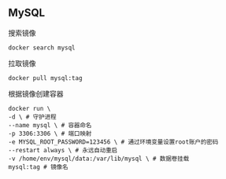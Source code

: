## MySQL

搜索镜像

```shell
docker search mysql
```

拉取镜像

```shell
docker pull mysql:tag
```

根据镜像创建容器

```shell
docker run \
-d \ # 守护进程
--name mysql \ # 容器命名 
-p 3306:3306 \ # 端口映射
-e MYSQL_ROOT_PASSWORD=123456 \ # 通过环境变量设置root账户的密码
--restart always \ # 永远自动重启
-v /home/env/mysql/data:/var/lib/mysql \ # 数据卷挂载
mysql:tag # 镜像名
```

